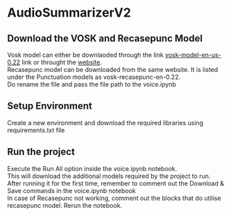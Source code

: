 # AudioSummarizerV2

## Download the VOSK and Recasepunc Model
Vosk model can either be downlaoded through the link
[vosk-model-en-us-0.22](https://alphacephei.com/vosk/models/vosk-model-en-us-0.22.zip) link
or throught the
[website](https://alphacephei.com/vosk/models).<br>
Recasepunc model can be downloaded from the same website. It is listed under the Punctuation models as vosk-recasepunc-en-0.22. <br>
Do rename the file and pass the file path to the voice.ipynb

## Setup Environment
Create a new environment and download the required libraries using requirements.txt file

## Run the project
Execute the Run All option inside the voice.ipynb notebook. <br>
This will download the additional models required by the project to run. <br>
After running it for the first time, remember to comment out the Download & Save commands in the voice.ipynb notebook <br>
In case of Recasepunc not working, comment out the blocks that do utilise recasepunc model. Rerun the notebook. <br>
